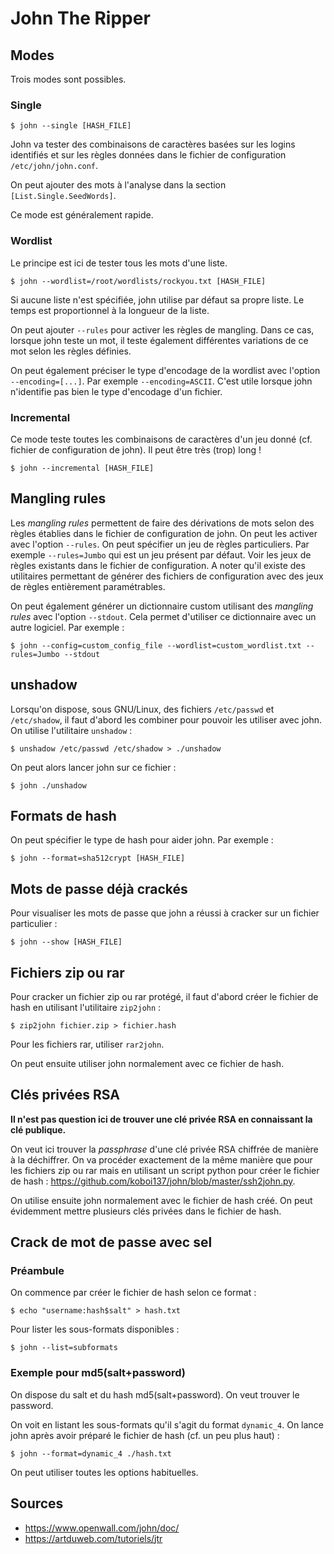 John The Ripper
===============

## Modes
Trois modes sont possibles.

### Single
```
$ john --single [HASH_FILE]
```
John va tester des combinaisons de caractères basées sur les logins identifiés et sur les règles données dans le fichier de configuration `/etc/john/john.conf`.

On peut ajouter des mots à l'analyse dans la section `[List.Single.SeedWords]`.

Ce mode est généralement rapide.

### Wordlist
Le principe est ici de tester tous les mots d'une liste.
```
$ john --wordlist=/root/wordlists/rockyou.txt [HASH_FILE]
```

Si aucune liste n'est spécifiée, john utilise par défaut sa propre liste. Le temps est proportionnel à la longueur de la liste.

On peut ajouter `--rules` pour activer les règles de mangling. Dans ce cas, lorsque john teste un mot, il teste également différentes variations de ce mot selon les règles définies.

On peut également préciser le type d'encodage de la wordlist avec l'option `--encoding=[...]`. Par exemple `--encoding=ASCII`. C'est utile lorsque john n'identifie pas bien le type d'encodage d'un fichier.

### Incremental
Ce mode teste toutes les combinaisons de caractères d'un jeu donné (cf. fichier de configuration de john). Il peut être très (trop) long !
```
$ john --incremental [HASH_FILE]
```

## Mangling rules
Les *mangling rules* permettent de faire des dérivations de mots selon des règles établies dans le fichier de configuration de john.
On peut les activer avec l'option `--rules`. On peut spécifier un jeu de règles particuliers. Par exemple `--rules=Jumbo` qui est un jeu présent par défaut.
Voir les jeux de règles existants dans le fichier de configuration.
A noter qu'il existe des utilitaires permettant de générer des fichiers de configuration avec des jeux de règles entièrement paramétrables.

On peut également générer un dictionnaire custom utilisant des *mangling rules* avec l'option `--stdout`. Cela permet d'utiliser ce dictionnaire avec un autre logiciel. Par exemple :
```
$ john --config=custom_config_file --wordlist=custom_wordlist.txt --rules=Jumbo --stdout
```

## unshadow
Lorsqu'on dispose, sous GNU/Linux, des fichiers `/etc/passwd` et `/etc/shadow`, il faut d'abord les combiner pour pouvoir les utiliser avec john. On utilise l'utilitaire `unshadow` :
```
$ unshadow /etc/passwd /etc/shadow > ./unshadow
```
On peut alors lancer john sur ce fichier :
```
$ john ./unshadow
```

## Formats de hash
On peut spécifier le type de hash pour aider john. Par exemple :
```
$ john --format=sha512crypt [HASH_FILE]
```

## Mots de passe déjà crackés
Pour visualiser les mots de passe que john a réussi à cracker sur un fichier particulier :
```
$ john --show [HASH_FILE]
```

## Fichiers zip ou rar
Pour cracker un fichier zip ou rar protégé, il faut d'abord créer le fichier de hash en utilisant l'utilitaire `zip2john` :
```
$ zip2john fichier.zip > fichier.hash
```
Pour les fichiers rar, utiliser `rar2john`.

On peut ensuite utiliser john normalement avec ce fichier de hash.

## Clés privées RSA
**Il n'est pas question ici de trouver une clé privée RSA en connaissant la clé publique.**

On veut ici trouver la *passphrase* d'une clé privée RSA chiffrée de manière à la déchiffrer. On va procéder exactement de la même manière que pour les fichiers zip ou rar mais en utilisant un script python pour créer le fichier de hash : https://github.com/koboi137/john/blob/master/ssh2john.py.

On utilise ensuite john normalement avec le fichier de hash créé. On peut évidemment mettre plusieurs clés privées dans le fichier de hash.

## Crack de mot de passe avec sel
### Préambule
On commence par créer le fichier de hash selon ce format :
```
$ echo "username:hash$salt" > hash.txt
```
Pour lister les sous-formats disponibles :
```
$ john --list=subformats
```

### Exemple pour md5(salt+password)
On dispose du salt et du hash md5(salt+password). On veut trouver le password.

On voit en listant les sous-formats qu'il s'agit du format `dynamic_4`. On lance john après avoir préparé le fichier de hash (cf. un peu plus haut) :
```
$ john --format=dynamic_4 ./hash.txt
```

On peut utiliser toutes les options habituelles.

## Sources
* https://www.openwall.com/john/doc/
* https://artduweb.com/tutoriels/jtr
